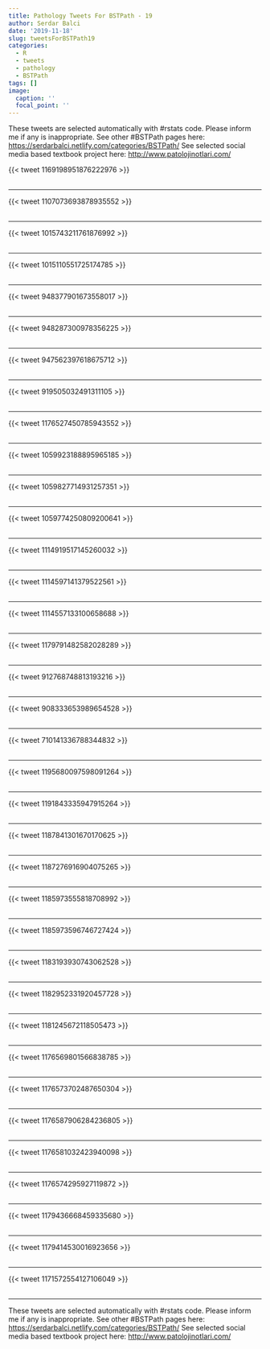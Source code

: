 ```yaml
---
title: Pathology Tweets For BSTPath - 19
author: Serdar Balci
date: '2019-11-18'
slug: tweetsForBSTPath19
categories:
  - R
  - tweets
  - pathology
  - BSTPath
tags: []
image:
  caption: ''
  focal_point: ''
---
```



These tweets are selected automatically with #rstats code. Please inform me if any is inappropriate.
See other #BSTPath pages here: https://serdarbalci.netlify.com/categories/BSTPath/ 
See selected social media based textbook project here: http://www.patolojinotlari.com/

{{< tweet 1169198951876222976 >}}
<br>
<br>
<hr>
{{< tweet 1107073693878935552 >}}
<br>
<br>
<hr>
{{< tweet 1015743211761876992 >}}
<br>
<br>
<hr>
{{< tweet 1015110551725174785 >}}
<br>
<br>
<hr>
{{< tweet 948377901673558017 >}}
<br>
<br>
<hr>
{{< tweet 948287300978356225 >}}
<br>
<br>
<hr>
{{< tweet 947562397618675712 >}}
<br>
<br>
<hr>
{{< tweet 919505032491311105 >}}
<br>
<br>
<hr>
{{< tweet 1176527450785943552 >}}
<br>
<br>
<hr>
{{< tweet 1059923188895965185 >}}
<br>
<br>
<hr>
{{< tweet 1059827714931257351 >}}
<br>
<br>
<hr>
{{< tweet 1059774250809200641 >}}
<br>
<br>
<hr>
{{< tweet 1114919517145260032 >}}
<br>
<br>
<hr>
{{< tweet 1114597141379522561 >}}
<br>
<br>
<hr>
{{< tweet 1114557133100658688 >}}
<br>
<br>
<hr>
{{< tweet 1179791482582028289 >}}
<br>
<br>
<hr>
{{< tweet 912768748813193216 >}}
<br>
<br>
<hr>
{{< tweet 908333653989654528 >}}
<br>
<br>
<hr>
{{< tweet 710141336788344832 >}}
<br>
<br>
<hr>
{{< tweet 1195680097598091264 >}}
<br>
<br>
<hr>
{{< tweet 1191843335947915264 >}}
<br>
<br>
<hr>
{{< tweet 1187841301670170625 >}}
<br>
<br>
<hr>
{{< tweet 1187276916904075265 >}}
<br>
<br>
<hr>
{{< tweet 1185973555818708992 >}}
<br>
<br>
<hr>
{{< tweet 1185973596746727424 >}}
<br>
<br>
<hr>
{{< tweet 1183193930743062528 >}}
<br>
<br>
<hr>
{{< tweet 1182952331920457728 >}}
<br>
<br>
<hr>
{{< tweet 1181245672118505473 >}}
<br>
<br>
<hr>
{{< tweet 1176569801566838785 >}}
<br>
<br>
<hr>
{{< tweet 1176573702487650304 >}}
<br>
<br>
<hr>
{{< tweet 1176587906284236805 >}}
<br>
<br>
<hr>
{{< tweet 1176581032423940098 >}}
<br>
<br>
<hr>
{{< tweet 1176574295927119872 >}}
<br>
<br>
<hr>
{{< tweet 1179436668459335680 >}}
<br>
<br>
<hr>
{{< tweet 1179414530016923656 >}}
<br>
<br>
<hr>
{{< tweet 1171572554127106049 >}}
<br>
<br>
<hr>


These tweets are selected automatically with #rstats code. Please inform me if any is inappropriate.
See other #BSTPath pages here: https://serdarbalci.netlify.com/categories/BSTPath/ 
See selected social media based textbook project here: http://www.patolojinotlari.com/
